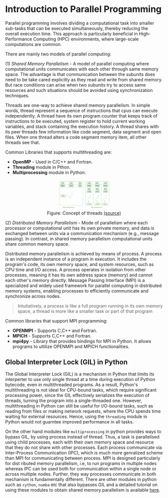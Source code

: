 # Introduction to Parallel Programming

Parallel programming involves dividing a computational task into smaller sub-tasks that can be executed simultaneously, thereby reducing the overall execution time. This approach is particularly beneficial in High-Performance Computing (HPC) environments, where large-scale computations are common.

There are mainly two models of parallel computing:

(1) *Shared Memory Parallelism* -
A model of parallel computing where computational units communicates with each other through same memory space. The advantage is that communication between the subunits does need to be take cared explicitly as they read and write from shared memory. But race conditions can arise when two subunits try to access same resources and such situations should be avoided using synchronization techniques. 

Threads are one-way to achieve shared memory parallelism. In simple words, thread represent a sequence of instructions that cpus can execute independently. A thread have its own program counter that keeps track of instructions to be executed, system register to hold current working variables, and stack containing the execution history. A thread shares with its peer threads few information like code segment, data segment and open files. When one thread alters a code segment memory item, all other threads see that.

Common Libraries that supports multithreading are: 
* **OpenMP** -  Used in C/C++ and Fortran.
* **Threading** module in Pthon.
*  **Multiprocessing** module in Python.
<figure style="text-align: center;">
    <img src="./images/concept_of_threads.png"
         alt="slurm components" style="width:40%" >
    <figcaption>  Figure: Concept of threads
		<a href="https://www.geeksforgeeks.org/multithreading-python-set-1/" target="_blank"> (source) </a> 
</figcaption></figure>




(2) *Distributed Memory Parallelism* -  Mode of parallelism where each processor or computational unit has its own private memory, and data is exchanged between units via a communication mechanism (e.g., message passing). In contrast, in shared memory parallelism computational units share common memory space.

Distributed memory parallelism is achieved by means of process. A process is an independent instance of a program in execution. It includes the program's code, its own memory space, and system resources, such as CPU time and I/O access. A process operates in isolation from other processes, meaning it has its own address space (memory) and cannot each other's memory directly.  Message Passing Interface (MPI) is a specialized and widely used framework for parallel computing in distributed memory systems, enabling processes to efficiently communicate and synchronize across nodes.

> Intuitatively, a process is like a full program running in its own memory space, a thread is more like a smaller task or part of that program

Common libraries that support MPI programming:
* **OPENMPI** - Supports C,C++ and Fortran.
*  **MPICH** - Supports C,C++ and Fortran.
*  **mpi4py** - Library that provides bindings for MPI in Python. It allows programs to ultilize OPENMPI and MPICH functionalities.


## Global Interpreter Lock (GIL) in Python

The Global Interpreter Lock (GIL) is a mechanism in Python that limits its interperter to use only single thread at a time during execution of Python bytecode, even in multithreaded programs. As a result, Python's multithreading is not ideal for CPU-bound tasks, which require significant processing power, since the GIL effectively serializes the execution of threads, turning the program into a single-threaded one. However, multithreading in Python can still be useful for I/O-bound tasks, such as reading from files or making network requests, where the CPU spends time waiting for external resources. Hence, using the `threading` module in Python would not guarntee improved performance in all tasks.

On the other hand modules like `multiprocessing` in python provides ways to bypass GIL, by using process instead of thread. Thus, a task is parallelised using child processes, each with their own memory space and resource that they do not share with other processes. Each process communicate via Inter-Process Communication (IPC), which is much more genralized scheme than MPI for communicating between process. MPI is designed particularly for dist
ributed memory parallelism, i.e, to run programs in multiple nodes whereas IPC can be used both for communication within a single node or across multiple nodes. Further, they way processes communicate in both mechanism is fundamentally different. There are other modules in python such as `cython`, `numba` etc that also bypasses GIL and a detailed tutorial on using these modules to obtain shared memory parallelism is available [here](https://realpython.com/python-parallel-processing/#make-python-threads-run-in-parallel).
